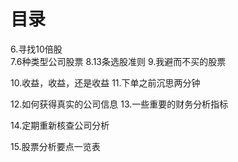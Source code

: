 # 目录
6.寻找10倍股  
7.6种类型公司股票
8.13条选股准则
9.我避而不买的股票

10.收益，收益，还是收益
11.下单之前沉思两分钟

12.如何获得真实的公司信息
13.一些重要的财务分析指标

14.定期重新核查公司分析

15.股票分析要点一览表